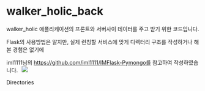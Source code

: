 # walker_holic_back
walker_holic 애플리케이션의 프론트와 서버사이 데이터를 주고 받기 위한 코드입니다.



Flask의 사용방법은 알지만, 실제 런칭할 서비스에 맞게 디렉터리 구조를 작성하거나 해본 경험은 없기에 



iml1111님의 https://github.com/iml1111/IMFlask-Pymongo를 참고하여 작성하였습니다.<img src="http://img.shields.io/badge/iml1111-655ced?style=social&logo=github&color=informational" style="height : auto; margin-left : 10px; margin-right : 10px;"/>




Directories
